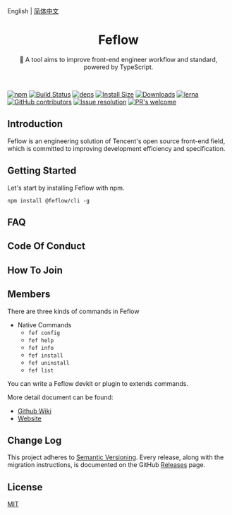 English | [简体中文](./README.CN.md)

<h1 align="center">Feflow</h1>

<p align="center">
  🚀 A tool aims to improve front-end engineer workflow and standard, powered by TypeScript.
</p>

<br>

[![npm][npm]][npm-url]
[![Build Status][build-status]][build-status-url]
[![deps][deps]][deps-url]
[![Install Size][size]][size-url]
[![Downloads][downloads]][downloads-url]
[![lerna][lerna]][lerna-url]
[![GitHub contributors][contributors]][contributors-url]
[![Issue resolution][issue-resolution]][issue-resolution-url]
[![PR's welcome][pr-welcome]][pr-welcome-url]

## Introduction

Feflow is an engineering solution of Tencent's open source front-end field, which is committed to improving development efficiency and specification.

## Getting Started

Let's start by installing Feflow with npm.

```
npm install @feflow/cli -g
```

## FAQ

## Code Of Conduct

## How To Join

## Members
There are three kinds of commands in Feflow

- Native Commands
  - `fef config`
  - `fef help`
  - `fef info`
  - `fef install`
  - `fef uninstall`
  - `fef list`

You can write a Feflow devkit or plugin to extends commands.

More detail document can be found:
- [Github Wiki](https://github.com/Tencent/feflow/wiki)
- [Website](https://feflowjs.com/)

## Change Log

This project adheres to [Semantic Versioning](http://semver.org/).
Every release, along with the migration instructions, is documented on the GitHub [Releases](https://github.com/Tencent/feflow/releases) page.

## License

[MIT](LICENSE.txt)


[build-status]: https://travis-ci.org/Tencent/feflow.svg
[build-status-url]: https://travis-ci.org/Tencent/feflow
[contributors]: https://img.shields.io/github/contributors/Tencent/feflow.svg
[contributors-url]: https://github.com/Tencent/feflow/graphs/contributors
[deps]: https://img.shields.io/david/Tencent/feflow.svg
[deps-url]: https://david-dm.org/Tencent/feflow
[downloads]: https://img.shields.io/npm/dw/@feflow/cli.svg
[downloads-url]: https://www.npmjs.com/package/@feflow/cli
[issue-resolution]: https://isitmaintained.com/badge/resolution/Tencent/feflow.svg
[issue-resolution-url]: https://github.com/Tencent/feflow/issues
[lerna]: https://img.shields.io/badge/maintained%20with-lerna-cc00ff.svg
[lerna-url]: http://www.lernajs.io/
[npm]: https://img.shields.io/npm/v/@feflow/cli.svg
[npm-url]: https://www.npmjs.com/package/@feflow/cli
[pr-welcome]: https://img.shields.io/badge/PRs%20-welcome-brightgreen.svg
[pr-welcome-url]: https://github.com/Tencent/feflow/blob/next/.github/CONTRIBUTING.md
[size]: https://packagephobia.now.sh/badge?p=@feflow/cli
[size-url]: https://packagephobia.now.sh/result?p=@feflow/cli
